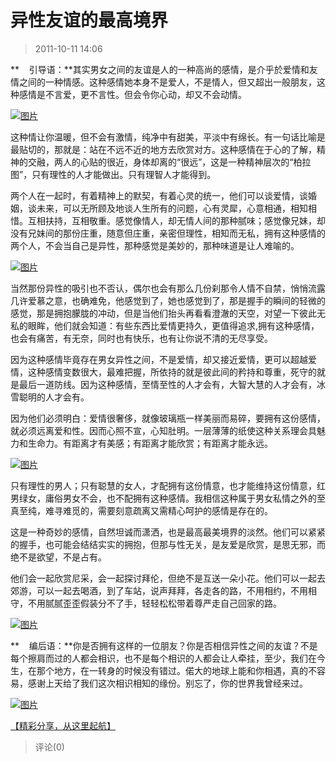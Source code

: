# 异性友谊的最高境界

> 2011-10-11 14:06

**    引导语：**其实男女之间的友谊是人的一种高尚的感情，是介乎於爱情和友情之间的一种情感。这种感情她本身不是爱人，不是情人，但又超出一般朋友，这种感情是不言爱，更不言性。但会令你心动，却又不会动情。

[![图片](https://pan.4a1801.life:11443/d/public/Qzone_wyf/Blogs/images/B1276ED7.webp)](https://pan.4a1801.life:11443/d/public/Qzone_wyf/Blogs/images/B1276ED7.webp)

这种情让你温暖，但不会有激情，纯净中有甜美，平淡中有绵长。有一句话比喻是最贴切的，那就是：站在不远不近的地方去欣赏对方。这种感情在于心的了解，精神的交融，两人的心贴的很近，身体却离的“很远”，这是一种精神层次的“柏拉图”，只有理性的人才能做出。只有理智人才能得到。

两个人在一起时，有着精神上的默契，有着心灵的统一，他们可以谈爱情，谈婚姻，谈未来，可以无所顾及地谈人生所有的问题，心有灵犀，心意相通，相知相惜。互相扶持，互相敬重。感觉像情人，却无情人间的那种腻味；感觉像兄妹，却没有兄妹间的那份庄重，随意但庄重，亲密但理性，相知而无私，拥有这种感情的两个人，不会当自己是异性，那种感觉是美妙的，那种味道是让人难喻的。

[![图片](https://pan.4a1801.life:11443/d/public/Qzone_wyf/Blogs/images/457EA2E6.webp)](https://pan.4a1801.life:11443/d/public/Qzone_wyf/Blogs/images/457EA2E6.webp)

当然那份异性的吸引也不否认，偶尔也会有那么几份刹那令人情不自禁，悄悄流露几许爱慕之意，也确难免，他感觉到了，她也感觉到了，那是握手的瞬间的轻微的感觉，那是拥抱朦胧的冲动，但是当他们抬头再看看澄澈的天空，对望一下彼此无私的眼眸，他们就会知道：有些东西比爱情更持久，更值得追求,拥有这种感情，也会有痛苦，有无奈，同时也有快乐，也有让你说不清的无尽享受。

因为这种感情毕竟存在男女异性之间，不是爱情，却又接近爱情，更可以超越爱情，这种感情变数很大，最难把握，所依持的就是彼此间的矜持和尊重，死守的就是最后一道防线。因为这种感情，至情至性的人才会有，大智大慧的人才会有，冰雪聪明的人才会有。

因为他们必须明白：爱情很奢侈，就像玻璃瓶一样美丽而易碎，要拥有这份感情，就必须远离爱和性。因而心照不宣，心知肚明。一层薄薄的纸使这种关系理会具魅力和生命力。有距离才有美感；有距离才能欣赏；有距离才能永远。

[![图片](https://pan.4a1801.life:11443/d/public/Qzone_wyf/Blogs/images/5ED3F521.webp)](https://pan.4a1801.life:11443/d/public/Qzone_wyf/Blogs/images/5ED3F521.webp)

只有理性的男人；只有聪慧的女人，才配拥有这份情意，也才能维持这份情意，红男绿女，庸俗男女不会，也不配拥有这种感情。我相信这种属于男女私情之外的至真至纯，难寻难觅的，需要刻意疏离又需精心呵护的感情是存在的。

这是一种奇妙的感情，自然坦诚而潇洒，也是最高最美境界的淡然。他们可以紧紧的握手，也可能会结结实实的拥抱，但那与性无关，是友爱是欣赏，是思无邪，而绝不是欲望，不是占有。

他们会一起欣赏尼采，会一起探讨拜伦，但绝不是互送一朵小花。他们可以一起去郊游，可以一起去喝酒，到了车站，说声拜拜，各走各的路，不用相约，不用相守，不用腻腻歪歪假装分不了手，轻轻松松带着尊严走自己回家的路。

[![图片](https://pan.4a1801.life:11443/d/public/Qzone_wyf/Blogs/images/F1E2BE82.webp)](https://pan.4a1801.life:11443/d/public/Qzone_wyf/Blogs/images/F1E2BE82.webp)

**    编后语：**你是否拥有这样的一位朋友？你是否相信异性之间的友谊？不是每个擦肩而过的人都会相识，也不是每个相识的人都会让人牵挂，至少，我们在今生，在那个地方，在一转身的时候没有错过。偌大的地球上能和你相遇，真的不容易，感谢上天给了我们这次相识相知的缘份。别忘了，你的世界我曾经来过。

[](http://b70.photo.store.qq.com/http_imgload.cgi?/rurl4_b=0a99d2fa37e51d2c9a346c04564dcf198a9207037ca1c3901d1ce28027dce2abfd8d5fdf8528f3b2d57473b66d243ebdf9bcf09b112ec0dc0646a815637067f55c8bc6c18f4a3e67a966b0a4857dfc710cfa8d68&a=70&b=70)[](http://b70.photo.store.qq.com/http_imgload.cgi?/rurl4_b=0a99d2fa37e51d2c9a346c04564dcf198a9207037ca1c3901d1ce28027dce2abfd8d5fdf8528f3b2d57473b66d243ebdf9bcf09b112ec0dc0646a815637067f55c8bc6c18f4a3e67a966b0a4857dfc710cfa8d68&a=70&b=70)[](http://b70.photo.store.qq.com/http_imgload.cgi?/rurl4_b=0a99d2fa37e51d2c9a346c04564dcf198a9207037ca1c3901d1ce28027dce2abfd8d5fdf8528f3b2d57473b66d243ebdf9bcf09b112ec0dc0646a815637067f55c8bc6c18f4a3e67a966b0a4857dfc710cfa8d68&a=70&b=70)[](http://b70.photo.store.qq.com/http_imgload.cgi?/rurl4_b=0a99d2fa37e51d2c9a346c04564dcf198a9207037ca1c3901d1ce28027dce2abfd8d5fdf8528f3b2d57473b66d243ebdf9bcf09b112ec0dc0646a815637067f55c8bc6c18f4a3e67a966b0a4857dfc710cfa8d68&a=70&b=70)[](http://b70.photo.store.qq.com/http_imgload.cgi?/rurl4_b=0a99d2fa37e51d2c9a346c04564dcf198a9207037ca1c3901d1ce28027dce2abfd8d5fdf8528f3b2d57473b66d243ebdf9bcf09b112ec0dc0646a815637067f55c8bc6c18f4a3e67a966b0a4857dfc710cfa8d68&a=70&b=70)[](http://b70.photo.store.qq.com/http_imgload.cgi?/rurl4_b=0a99d2fa37e51d2c9a346c04564dcf198a9207037ca1c3901d1ce28027dce2abfd8d5fdf8528f3b2d57473b66d243ebdf9bcf09b112ec0dc0646a815637067f55c8bc6c18f4a3e67a966b0a4857dfc710cfa8d68&a=70&b=70)[](http://b70.photo.store.qq.com/http_imgload.cgi?/rurl4_b=0a99d2fa37e51d2c9a346c04564dcf198a9207037ca1c3901d1ce28027dce2abfd8d5fdf8528f3b2d57473b66d243ebdf9bcf09b112ec0dc0646a815637067f55c8bc6c18f4a3e67a966b0a4857dfc710cfa8d68&a=70&b=70)[](http://b70.photo.store.qq.com/http_imgload.cgi?/rurl4_b=0a99d2fa37e51d2c9a346c04564dcf198a9207037ca1c3901d1ce28027dce2abfd8d5fdf8528f3b2d57473b66d243ebdf9bcf09b112ec0dc0646a815637067f55c8bc6c18f4a3e67a966b0a4857dfc710cfa8d68&a=70&b=70)[](http://b70.photo.store.qq.com/http_imgload.cgi?/rurl4_b=0a99d2fa37e51d2c9a346c04564dcf198a9207037ca1c3901d1ce28027dce2abfd8d5fdf8528f3b2d57473b66d243ebdf9bcf09b112ec0dc0646a815637067f55c8bc6c18f4a3e67a966b0a4857dfc710cfa8d68&a=70&b=70)[](http://b70.photo.store.qq.com/http_imgload.cgi?/rurl4_b=0a99d2fa37e51d2c9a346c04564dcf198a9207037ca1c3901d1ce28027dce2abfd8d5fdf8528f3b2d57473b66d243ebdf9bcf09b112ec0dc0646a815637067f55c8bc6c18f4a3e67a966b0a4857dfc710cfa8d68&a=70&b=70)[![图片](https://pan.4a1801.life:11443/d/public/Qzone_wyf/Blogs/images/9374F703.gif)](https://pan.4a1801.life:11443/d/public/Qzone_wyf/Blogs/images/9374F703.gif)

[【精彩分享，从这里起航】  
](http://user.qzone.qq.com/158161928/share/1304950381)

> 评论(0)
